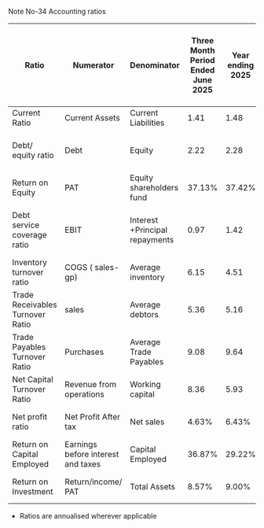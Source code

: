 Note No-34 Accounting ratios

<table><thead><tr><th>Ratio</th><th>Numerator</th><th>Denominator</th><th>Three Month Period Ended June 2025</th><th>Year ending 2025</th><th>Year ending 2024</th><th>Year ending 2023</th><th>Variation (%)</th><th>Variation 2024-25 (%)</th><th>Variation 2023-24 (%)</th><th>Reason for variation more than 25% (2024-25)</th><th>Reason for variation more than 25% (2023-24)</th></tr></thead><tbody><tr><td>Current Ratio</td><td>Current Assets</td><td>Current Liabilities</td><td>1.41</td><td>1.48</td><td>1.41</td><td>1.33</td><td>4.92%</td><td>6.21%</td><td>-</td><td>-</td><td>-</td></tr><tr><td>Debt/ equity ratio</td><td>Debt</td><td>Equity</td><td>2.22</td><td>2.28</td><td>3.56</td><td>2.35</td><td>-35.94%</td><td>51.34%</td><td>Due to increase in shareholder funds</td><td>Due to increase in Debt</td><td>-</td></tr><tr><td>Return on Equity</td><td>PAT</td><td>Equity shareholders fund</td><td>37.13%</td><td>37.42%</td><td>10.49%</td><td>6.21%</td><td>256.58%</td><td>68.92%</td><td>Due to increase in PAT</td><td>Due to increase in PAT</td><td>-</td></tr><tr><td>Debt service coverage ratio</td><td>EBIT</td><td>Interest +Principal repayments</td><td>0.97</td><td>1.42</td><td>0.60</td><td>1.15</td><td>135.29%</td><td>-47.47%</td><td>Due to increase in EBITDA</td><td>Due to increase in repayment of borrowings</td><td>-</td></tr><tr><td>Inventory turnover ratio</td><td>COGS ( sales-gp)</td><td>Average inventory</td><td>6.15</td><td>4.51</td><td>3.54</td><td>2.90</td><td>27.29%</td><td>22.14%</td><td>Due to increase in COGS</td><td>-</td><td>-</td></tr><tr><td>Trade Receivables Turnover Ratio</td><td>sales</td><td>Average debtors</td><td>5.36</td><td>5.16</td><td>5.12</td><td>6.09</td><td>0.79%</td><td>-15.99%</td><td>-</td><td>-</td><td>-</td></tr><tr><td>Trade Payables Turnover Ratio</td><td>Purchases</td><td>Average Trade Payables</td><td>9.08</td><td>9.64</td><td>6.09</td><td>5.52</td><td>58.18%</td><td>10.32%</td><td>Due to increase in net credit purchases</td><td>-</td><td>-</td></tr><tr><td>Net Capital Turnover Ratio</td><td>Revenue from operations</td><td>Working capital</td><td>8.36</td><td>5.93</td><td>6.16</td><td>7.44</td><td>-3.65%</td><td>-17.17%</td><td>-</td><td>-</td><td>-</td></tr><tr><td>Net profit ratio</td><td>Net Profit After tax</td><td>Net sales</td><td>4.63%</td><td>6.43%</td><td>1.57%</td><td>1.01%</td><td>308.77%</td><td>55.54%</td><td>Due to increase in PAT</td><td>Due to increase in PAT</td><td>-</td></tr><tr><td>Return on Capital Employed</td><td>Earnings before interest and taxes</td><td>Capital Employed</td><td>36.87%</td><td>29.22%</td><td>11.55%</td><td>13.57%</td><td>152.91%</td><td>-14.89%</td><td>Due to increase in EBIT</td><td>-</td><td>-</td></tr><tr><td>Return on Investment</td><td>Return/income/ PAT</td><td>Total Assets</td><td>8.57%</td><td>9.00%</td><td>1.88%</td><td>1.40%</td><td>378.40%</td><td>34.54%</td><td>Due to increase in PAT</td><td>Due to increase in PAT</td><td>-</td></tr></tbody></table>

* Ratios are annualised wherever applicable
